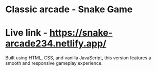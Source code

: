 # Classic arcade - Snake Game
# Live link - https://snake-arcade234.netlify.app/
Built using HTML, CSS, and vanilla JavaScript, this version features a smooth and responsive gameplay experience.
